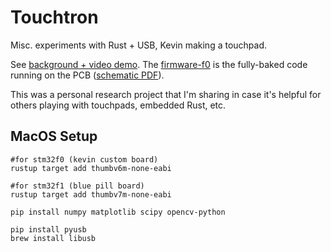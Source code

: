 # Touchtron

Misc. experiments with Rust + USB, Kevin making a touchpad.

See [background + video demo](https://kevinlynagh.com/touchpad/).
The [firmware-f0](firmware-f0/) is the fully-baked code running on the PCB ([schematic PDF](pcb/submitted_2020_05_26/touchtron.pdf)).

This was a personal research project that I'm sharing in case it's helpful for others playing with touchpads, embedded Rust, etc.

## MacOS Setup 

```
#for stm32f0 (kevin custom board)
rustup target add thumbv6m-none-eabi 

#for stm32f1 (blue pill board)
rustup target add thumbv7m-none-eabi

pip install numpy matplotlib scipy opencv-python

pip install pyusb
brew install libusb 
```
